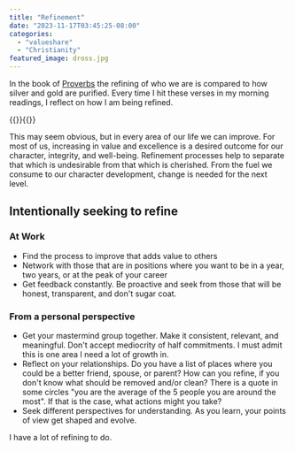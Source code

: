 ```yaml
---
title: "Refinement"
date: "2023-11-17T03:45:25-08:00"
categories: 
  - "valueshare"
  - "Christianity" 
featured_image: dross.jpg
---
```


In the book of [Proverbs](https://www.bible.com/bible/compare/PRO.27.21) the refining of who we are is compared to how silver and gold are purified.  Every time I hit these verses in my morning readings, I reflect on how I am being refined. 

{{<featuredimage>}}{{</featuredimage>}}

This may seem obvious, but in every area of our life we can improve.  For most of us, increasing in value and excellence is a desired outcome for our character, integrity, and well-being. Refinement processes help to separate that which is undesirable from that which is cherished. From the fuel we consume to our character development, change is needed for the next level.

## Intentionally seeking to refine

### At Work
* Find the process to improve that adds value to others
* Network with those that are in positions where you want to be in a year, two years, or at the peak of your career
* Get feedback constantly.  Be proactive and seek from those that will be honest, transparent, and don't sugar coat.  

### From a personal perspective
* Get your mastermind group together.  Make it consistent, relevant, and meaningful.  Don't accept mediocrity of half commitments. I must admit this is one area I need a lot of growth in.
* Reflect on your relationships.  Do you have a list of places where you could be a better friend, spouse, or parent?  How can you refine, if you don't know what should be removed and/or clean?  There is a quote in some circles "you are the average of the 5 people you are around the most".  If that is the case, what actions might you take?
* Seek different perspectives for understanding. As you learn, your points of view get shaped and evolve.

I have a lot of refining to do.

